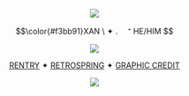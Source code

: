 <p align="center">
<img src="https://64.media.tumblr.com/bc4c08b37b1d595b30f94bcfcb1d87b0/8ac72bb49761ea20-60/s1280x1920/8a6df86f02abd8aa33c4584d9f508ce9d027d20c.gifv"/>
</p>
<p align="center">
$$\color{#f3bb91}XAN \  ✦ . 　⁺ HE/HIM $$ 
</p>
<p align="center">
<img src="https://64.media.tumblr.com/10faeab59b82ad1871b6c9fc2abc0f38/68a5d54fba80ac48-17/s1280x1920/057527c30b5e84b1df9c0750845d29685a6dd273.pnj"/>
</p>

<div align="center">

  [RENTRY](https://rentry.co/kfc)  ✦  [RETROSPRING](https://retrospring.net/@bloodycherryyy) ✦ [GRAPHIC CREDIT](https://www.tumblr.com/battampria/754225998350925824/magnoliawriters-editing-event)
<p align="center">
<img src="https://64.media.tumblr.com/64084f352d1664758e1a4febcb0e4464/8ac72bb49761ea20-51/s1280x1920/6f95cb38697fbf131637f4c1a8b625d9b372f3cf.gifv"/>
</p>

